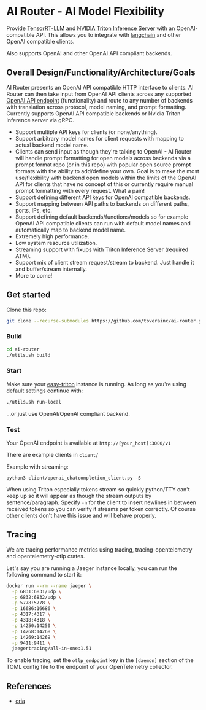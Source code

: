 # AI Router - AI Model Flexibility

Provide [TensorRT-LLM](https://github.com/NVIDIA/TensorRT-LLM) and [NVIDIA Triton Inference Server](https://github.com/triton-inference-server/tensorrtllm_backend)
with an OpenAI-compatible API. This allows you to integrate with [langchain](https://github.com/langchain-ai/langchain) and other OpenAI compatible clients.

Also supports OpenAI and other OpenAI API compliant backends.

## Overall Design/Functionality/Architecture/Goals
AI Router presents an OpenAI API compatible HTTP interface to clients. AI Router can then take input from OpenAI API clients across any supported [OpenAI API endpoint](https://platform.openai.com/docs/api-reference/) (functionality) and route to any number of backends with translation across protocol, model naming, and prompt formatting. Currently supports OpenAI API compatible backends or Nvidia Triton Inference server via gRPC.

- Support multiple API keys for clients (or none/anything).
- Support arbitrary model names for client requests with mapping to actual backend model name.
- Clients can send input as though they're talking to OpenAI - AI Router will handle prompt formatting for open models across backends via a prompt format repo (or in this repo) with popular open source prompt formats with the ability to add/define your own. Goal is to make the most use/flexibility with backend open models within the limits of the OpenAI API for clients that have no concept of this or currently require manual prompt formatting with every request. What a pain!
- Support defining different API keys for OpenAI compatible backends.
- Support mapping between API paths to backends on different paths, ports, IPs, etc.
- Support defining default backends/functions/models so for example OpenAI API compatible clients can run with default model names and automatically map to backend model name.
- Extremely high performance.
- Low system resource utilization.
- Streaming support with fixups with Triton Inference Server (required ATM).
- Support mix of client stream request/stream to backend. Just handle it and buffer/stream internally.
- More to come!

## Get started

Clone this repo:

```bash
git clone --recurse-submodules https://github.com/toverainc/ai-router.git
```

### Build

```bash
cd ai-router
./utils.sh build
```

### Start

Make sure your [easy-triton](https://github.com/toverainc/easy-triton) instance is running. As long as you're using default settings continue with:

```bash
./utils.sh run-local
```

...or just use OpenAI/OpenAI compliant backend.

### Test

Your OpenAI endpoint is available at `http://[your_host]:3000/v1`

There are example clients in `client/`

Example with streaming:

`python3 client/openai_chatcompletion_client.py -S`

When using Triton especially tokens stream so quickly python/TTY can't keep up so it will appear as though the stream outputs by sentence/paragraph. Specify `-n` for the client to insert newlines in between received tokens so you can verify it streams per token correctly. Of course other clients don't have this issue and will behave properly.

## Tracing
We are tracing performance metrics using tracing, tracing-opentelemetry and opentelemetry-otlp crates.

Let's say you are running a Jaeger instance locally, you can run the following command to start it:
```bash
docker run --rm --name jaeger \
  -p 6831:6831/udp \
  -p 6832:6832/udp \
  -p 5778:5778 \
  -p 16686:16686 \
  -p 4317:4317 \
  -p 4318:4318 \
  -p 14250:14250 \
  -p 14268:14268 \
  -p 14269:14269 \
  -p 9411:9411 \
  jaegertracing/all-in-one:1.51

```

To enable tracing, set the `otlp_endpoint` key in the `[daemon]` section of the TOML config file to the endpoint of your OpenTelemetry collector.

## References
- [cria](https://github.com/AmineDiro/cria)
